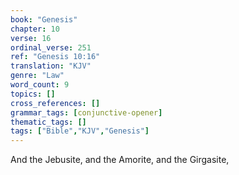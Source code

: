 ```yaml
---
book: "Genesis"
chapter: 10
verse: 16
ordinal_verse: 251
ref: "Genesis 10:16"
translation: "KJV"
genre: "Law"
word_count: 9
topics: []
cross_references: []
grammar_tags: [conjunctive-opener]
thematic_tags: []
tags: ["Bible","KJV","Genesis"]
---
```

And the Jebusite, and the Amorite, and the Girgasite,
